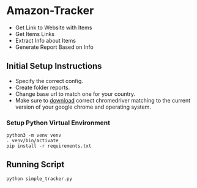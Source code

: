 # Amazon-Tracker

- Get Link to Website with Items
- Get Items Links
- Extract Info about Items
- Generate Report Based on Info

## Initial Setup Instructions

- Specify the correct config.
- Create folder reports.
- Change base url to match one for your country.
- Make sure to [download](https://chromedriver.chromium.org/downloads) correct chromedriver matching to the current version of your google chrome and operating system.

### Setup Python Virtual Environment

```buildoutcfg
python3 -m venv venv
. venv/bin/activate
pip install -r requirements.txt
```

## Running Script

```buildoutcfg
python simple_tracker.py
```
